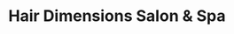 ---
title: "Hair Dimensions Salon & Spa"
url: /calgary/hair-dimensions-salon-and-spa/
shop: hairdresser
---
